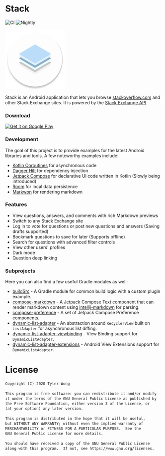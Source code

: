 # Stack
![CI](https://github.com/tylerbwong/stack/workflows/CI/badge.svg)
![Nightly](https://github.com/tylerbwong/stack/workflows/Nightly/badge.svg?branch=master)

![Stack](/.idea/icon.png)

Stack is an Android application that lets you browse [stackoverflow.com](https://stackoverflow.com) and other Stack Exchange sites. It is powered by the [Stack Exchange API](https://api.stackexchange.com/).

### Download

<a href="https://play.google.com/store/apps/details?id=me.tylerbwong.stack"><img alt="Get it on Google Play" src="https://play.google.com/intl/en_us/badges/images/generic/en-play-badge.png" height=80px /></a>

### Development

The goal of this project is to provide examples for the latest Android libraries and tools. A few noteworthy examples include:

* [Kotlin Coroutines](https://kotlinlang.org/docs/reference/coroutines-overview.html) for asynchronous code
* [Dagger Hilt](https://developer.android.com/training/dependency-injection/hilt-android) for dependency injection
* [Jetpack Compose](https://developer.android.com/jetpack/compose) for declarative UI code written in Kotlin (Slowly being introduced)
* [Room](https://developer.android.com/jetpack/androidx/releases/room) for local data persistence
* [Markwon](https://github.com/noties/Markwon) for rendering markdown

### Features

* View questions, answers, and comments with rich Markdown previews
* Switch to any Stack Exchange site
* Log in to vote for questions or post new questions and answers (Saving drafts supported)
* Bookmark questions to save for later (Supports offline)
* Search for questions with advanced filter controls
* View other users' profiles
* Dark mode
* Question deep linking

### Subprojects

Here you can also find a few useful Gradle modules as well:

* [buildSrc](./buildSrc) - A Gradle module for common build logic with a custom plugin example.
* [compose-markdown](./compose-markdown) - A Jetpack Compose Text component that can render markdown content using [intellij-markdown](https://github.com/valich/intellij-markdown) for parsing.
* [compose-preference](./compose-preference) - A set of Jetpack Compose Preference components.
* [dynamic-list-adapter](./dynamic-list-adapter) - An abstraction around `RecyclerView` built on `ListAdapter` for asynchronous list diffing.
* [dynamic-list-adapter-viewbinding](./dynamic-list-adapter-viewbinding) - View Binding support for `DynamicListAdapter`.
* [dynamic-list-adapter-extensions](./dynamic-list-adapter-extensions) - Android View Extensions support for `DynamicListAdapter`.

# License

    Copyright (C) 2020 Tyler Wong

    This program is free software: you can redistribute it and/or modify
    it under the terms of the GNU General Public License as published by
    the Free Software Foundation, either version 3 of the License, or
    (at your option) any later version.

    This program is distributed in the hope that it will be useful,
    but WITHOUT ANY WARRANTY; without even the implied warranty of
    MERCHANTABILITY or FITNESS FOR A PARTICULAR PURPOSE.  See the
    GNU General Public License for more details.

    You should have received a copy of the GNU General Public License
    along with this program.  If not, see https://www.gnu.org/licenses.
